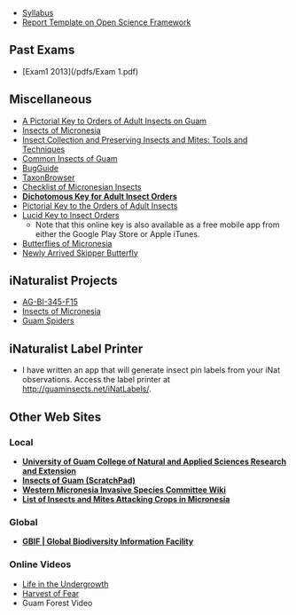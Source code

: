 * [Syllabus](/syllabus/ALBI345F19-syllabus.pdf)
* [Report Template on Open Science Framework](https://osf.io/az2vq/)

## Past Exams
* [Exam1 2013](/pdfs/Exam 1.pdf)

## Miscellaneous
* [A Pictorial Key to Orders of Adult Insects on Guam](/pdfs/guam_orders_key.pdf)
* [Insects of Micronesia](http://hbs.bishopmuseum.org/pubs-online/iom.html)
* [Insect Collection and Preserving Insects and Mites: Tools and Techniques](/pdfs/collpres.pdf)
* [Common Insects of Guam](/pdfs/common-insects-of-guam.pdf)
* [BugGuide](http://bugguide.net)
* [TaxonBrowser](http://guaminsects.net/taxonBrowser)
* [Checklist of Micronesian Insects](http://guaminsects.net/mad/CheckList2.htm)
* **[Dichotomous Key for Adult Insect Orders](/pdfs/Dichotomous_Key_for_Adult_Insect_Orders.pdf)**
* [Pictorial Key to the Orders of Adult Insects](https://extension.entm.purdue.edu/401Book/pdf/order_pictorial_key.pdf)
* [Lucid Key to Insect Orders](http://keys.lucidcentral.org/key-server/player.jsp?keyId=1)
	* Note that this online key is also available as a free mobile app from either the Google Play Store or Apple iTunes.
* [Butterflies of Micronesia](http://guaminsects.myspecies.info/sites/guaminsects.myspecies.info/files/ButterfliesOfMicronesia.pdf)
* [Newly Arrived Skipper Butterfly](/pdfs/possibleNewSkipper.pdf)

## iNaturalist Projects
* [AG-BI-345-F15](http://www.inaturalist.org/projects/ag-bi-345-f15)
* [Insects of Micronesia](http://www.inaturalist.org/projects/insects-of-micronesia)
* [Guam Spiders](http://www.inaturalist.org/projects/guam-spiders)

## iNaturalist Label Printer
* I have written an app that will generate insect pin labels from your iNat observations.
Access the label printer at <http://guaminsects.net/iNatLabels/>.

## Other Web Sites

### Local
* **[University of Guam College of Natural and Applied Sciences Research and Extension](http://cnas-re.uog.edu/)**
* **[Insects of Guam (ScratchPad)](http://guaminsects.myspecies.info)**
* **[Western Micronesia Invasive Species Committee Wiki](www.guaminsects.net/gisac2015)**
* **[List of Insects and Mites Attacking Crops in Micronesia](https://aubreymoore.github.io/crop-pest-list/)**

### Global
* **[GBIF | Global Biodiversity Information Facility](https://www.gbif.org/)**

### Online Videos

* [Life in the Undergrowth](https://www.amazon.com/gp/video/detail/B003ULY4GW/ref=dv_web_wtls_list_pr_1)
* [Harvest of Fear](https://www.youtube.com/playlist?list=PLCru93WgymzWkBAbD1M36XbokuD8Ep5CG)
* Guam Forest Video
